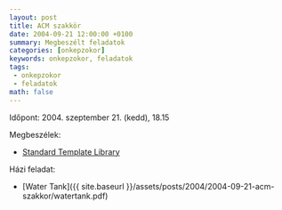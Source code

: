 ```yaml
---
layout: post
title: ACM szakkör
date: 2004-09-21 12:00:00 +0100
summary: Megbeszélt feladatok
categories: [onkepzokor]
keywords: onkepzokor, feladatok
tags:
 - onkepzokor
 - feladatok
math: false
---
```


Időpont: 2004. szeptember 21. (kedd), 18.15

Megbeszélek:

- [Standard Template Library](http://www.sgi.com/tech/stl/)

Házi feladat:

- [Water Tank]({{ site.baseurl }}/assets/posts/2004/2004-09-21-acm-szakkor/watertank.pdf)
